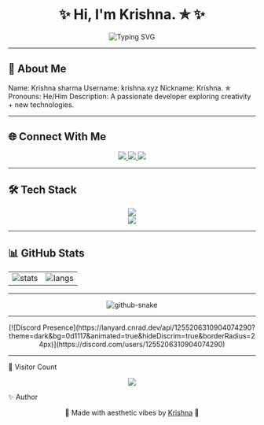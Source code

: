 <h1 align="center">✨ Hi, I'm Krishna. ✯ ✨</h1>

<p align="center">
  <img src="https://readme-typing-svg.herokuapp.com?font=Fira+Code&weight=600&size=25&pause=1000&color=FF7B72&width=600&lines=Full+Stack+Developer;Open+Source+Enthusiast;Python+%7C+Node.js+Developer;Discord+Bot+Developer;Always+Learning+New+Things;Loves+✨Aesthetics+%26+Animations✨" alt="Typing SVG" />
</p>

---

## 🌸 About Me
Name: Krishna sharma
Username: krishna.xyz
Nickname: Krishna. ✯
Pronouns: He/Him
Description: A passionate developer exploring creativity + new technologies.

---

## 🌐 Connect With Me
<p align="center"> <a href="https://discord.gg/Paw3jxajy9" target="_blank"> <img src="https://img.shields.io/badge/Discord-5865F2?style=for-the-badge&logo=discord&logoColor=white" /> </a> <a href="https://instagram.com/yourhandle" target="_blank"> <img src="https://img.shields.io/badge/Instagram-E4405F?style=for-the-badge&logo=instagram&logoColor=white" /> </a> <a href="mailto:work.krishna.xyz@gmail.com"> <img src="https://img.shields.io/badge/Email-D14836?style=for-the-badge&logo=gmail&logoColor=white" /> </a> </p>

---

## 🛠️ Tech Stack
<p align="center"> <img src="https://skillicons.dev/icons?i=html,css,js,nodejs,python,discord,git,github,vscode,figma" /> <br/> <img src="https://img.shields.io/badge/VedicLang-%23ffcc00.svg?style=for-the-badge&logo=pagelines&logoColor=black" /> </p>

---

## 📊 GitHub Stats
<table align="center"> <tr> <td> <img src="https://github-readme-stats.vercel.app/api?username=krishna-xyz&show_icons=true&theme=radical" alt="stats" /> </td> <td> <img src="https://github-readme-stats.vercel.app/api/top-langs/?username=krishna-xyz&layout=compact&theme=radical" alt="langs" /> </td> </tr> </table>

---
<!-- SNAKE (auto dark/light) -->
<p align="center">
  <picture>
    <source media="(prefers-color-scheme: dark)" srcset="https://raw.githubusercontent.com/krishna-xyz/krishna-xyz/output/dist/github-contribution-grid-snake-dark.svg" />
    <source media="(prefers-color-scheme: light)" srcset="https://raw.githubusercontent.com/krishna-xyz/krishna-xyz/output/dist/github-contribution-grid-snake.svg" />
    <img alt="github-snake" src="https://raw.githubusercontent.com/krishna-xyz/krishna-xyz/output/dist/github-contribution-grid-snake.svg" />
  </picture>
</p>

---
<!-- DISCORD (LANYARD) -->
<p align="center">
  [![Discord Presence](https://lanyard.cnrad.dev/api/1255206310904074290?theme=dark&bg=0d1117&animated=true&hideDiscrim=true&borderRadius=24px)](https://discord.com/users/1255206310904074290)
</p>

---

👀 Visitor Count
<p align="center"> <img src="https://komarev.com/ghpvc/?username=krishna-xyz&style=for-the-badge&color=blueviolet" /> </p>
✨ Author
<p align="center">💜 Made with aesthetic vibes by <a href="https://github.com/Krishna-xyz">Krishna</a> 💜</p> 


